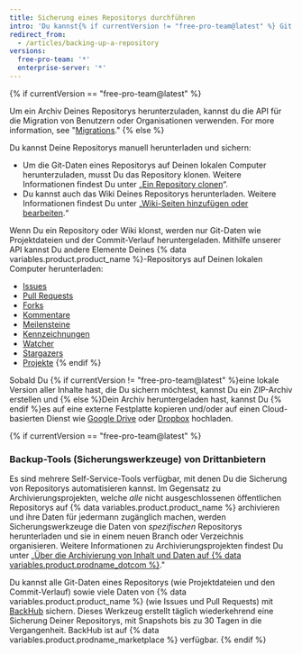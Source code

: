 ```yaml
---
title: Sicherung eines Repositorys durchführen
intro: 'Du kannst{% if currentVersion != "free-pro-team@latest" %} Git und{% endif %} die API {% if currentVersion == "free-pro-team@latest" %}oder ein Drittanbieter-Werkzeug {% endif %}für die Sicherung Deines Repositorys verwenden.'
redirect_from:
  - /articles/backing-up-a-repository
versions:
  free-pro-team: '*'
  enterprise-server: '*'
---
```


{% if currentVersion == "free-pro-team@latest" %}

Um ein Archiv Deines Repositorys herunterzuladen, kannst du die API für die Migration von Benutzern oder Organisationen verwenden. For more information, see "[Migrations](/v3/migrations/)."
{% else %}

Du kannst Deine Repositorys manuell herunterladen und sichern:

- Um die Git-Daten eines Repositorys auf Deinen lokalen Computer herunterzuladen, musst Du das Repository klonen. Weitere Informationen findest Du unter „[Ein Repository clonen](/articles/cloning-a-repository)“.
- Du kannst auch das Wiki Deines Repositorys herunterladen. Weitere Informationen findest Du unter „[Wiki-Seiten hinzufügen oder bearbeiten](/articles/adding-or-editing-wiki-pages).“

Wenn Du ein Repository oder Wiki klonst, werden nur Git-Daten wie Projektdateien und der Commit-Verlauf heruntergeladen. Mithilfe unserer API kannst Du andere Elemente Deines {% data variables.product.product_name %}-Repositorys auf Deinen lokalen Computer herunterladen:

- [Issues](/v3/issues/#list-issues-for-a-repository)
- [Pull Requests](/v3/pulls/#list-pull-requests)
- [Forks](/v3/repos/forks/#list-forks)
- [Kommentare](/v3/issues/comments/#list-comments-in-a-repository)
- [Meilensteine](/v3/issues/milestones/#list-milestones-for-a-repository)
- [Kennzeichnungen](/v3/issues/labels/#list-all-labels-for-this-repository)
- [Watcher](/v3/activity/watching/#list-watchers)
- [Stargazers](/v3/activity/starring/#list-stargazers)
- [Projekte](/v3/projects/#list-repository-projects)
{% endif %}

Sobald Du {% if currentVersion != "free-pro-team@latest" %}eine lokale Version aller Inhalte hast, die Du sichern möchtest, kannst Du ein ZIP-Archiv erstellen und {% else %}Dein Archiv heruntergeladen hast, kannst Du {% endif %}es auf eine externe Festplatte kopieren und/oder auf einen Cloud-basierten Dienst wie [Google Drive](https://www.google.com/drive/) oder [Dropbox](https://www.dropbox.com/) hochladen.

{% if currentVersion == "free-pro-team@latest" %}
### Backup-Tools (Sicherungswerkzeuge) von Drittanbietern

Es sind mehrere Self-Service-Tools verfügbar, mit denen Du die Sicherung von Repositorys automatisieren kannst. Im Gegensatz zu Archivierungsprojekten, welche _alle_ nicht ausgeschlossenen öffentlichen Repositorys auf {% data variables.product.product_name %} archivieren und ihre Daten für jedermann zugänglich machen, werden Sicherungswerkzeuge die Daten von _spezifischen_ Repositorys herunterladen und sie in einem neuen Branch oder Verzeichnis organisieren. Weitere Informationen zu Archivierungsprojekten findest Du unter „[Über die Archivierung von Inhalt und Daten auf {% data variables.product.prodname_dotcom %}](/github/creating-cloning-and-archiving-repositories/about-archiving-content-and-data-on-github#about-the-github-archive-program)."

Du kannst alle Git-Daten eines Repositorys (wie Projektdateien und den Commit-Verlauf) sowie viele Daten von {% data variables.product.product_name %} (wie Issues und Pull Requests) mit [BackHub](https://github.com/marketplace/backhub) sichern. Dieses Werkzeug erstellt täglich wiederkehrend eine Sicherung Deiner Repositorys, mit Snapshots bis zu 30 Tagen in die Vergangenheit. BackHub ist auf {% data variables.product.prodname_marketplace %} verfügbar.
{% endif %}
